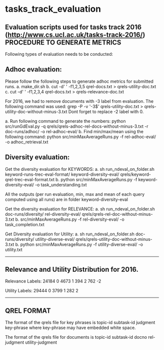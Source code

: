 # tasks_track_evaluation
Evaluation scripts used for tasks track 2016 (http://www.cs.ucl.ac.uk/tasks-track-2016/)
PROCEDURE TO GENERATE METRICS
-----------------------------

Following types of evaluation needs to be conducted:

Adhoc evaluation:
-----------------
Please follow the following steps to generate adhoc metrics for submitted runs.
a. make_dir.sh
b. cut -d' ' -f1,2,3,5 qrel-docs.txt > qrels-utility-doc.txt
c. cut -d' ' -f1,2,3,4 qrel-docs.txt > qrels-relevance-doc.txt

For 2016, we had to remove documents with -3 label from evaluation. The following command was used:
 grep -P -v '\-3$' qrels-utility-doc.txt > qrels-utility-doc-without-minus-3.txt 
Dont forget to replace -2 label with 0. 

a. Run following command to generate the numbers:
 python src/runGdEval.py -q qrels/qrels-adhoc-rel-docs-without-minus-3.txt -r doc-runs/adhoc/ -o rel-adhoc-eval/
b. Find min/max/mean using the following command:
  python src/minMaxAverageRuns.py -f rel-adhoc-eval/ -o adhoc_retrieval.txt


Diversity evaluation:
-----------------
Get the diversity evaluation for KEYWORDS:
a. sh run_ndeval_on_folder.sh keyword-runs-trec-eval-format/ keyword-diversity-eval/ qrels/keyword-qrel-trec-eval-format.txt
b. python src/minMaxAverageRuns.py -f keyword-diversity-eval/ -o task_understanding.txt

All the outputs (per run evaluation, min, max and mean of each query computed using all runs) are in folder keyword-diversity-eval

Get the diversity evaluation for RELEVANCE:
a. sh run_ndeval_on_folder.sh doc-runs/diversity/ rel-diversity-eval/ qrels/qrels-rel-doc-without-minus-3.txt 
b.  src/minMaxAverageRuns.py -f rel-diversity-eval/ -o task_completion.txt

Get Diversity evaluation for Utility:
a. sh run_ndeval_on_folder.sh doc-runs/diversity/ utility-diverse-eval/ qrels/qrels-utility-doc-without-minus-3.txt
b. python src/minMaxAverageRuns.py -f utility-diverse-eval/ -o utility.txt

-----------------------------------
Relevance and Utility Distribution for 2016.
-----------------------------------

Relevance Labels:
24184 0
4673 1
394 2
762 -2

Utility Labels:
29444 0
3799 1
282 2

-----------
QREL FORMAT
-----------

The format of the qrels file for key phrases is
     topic-id subtask-id judgment key-phrase
where key-phrase may have embedded white space.

The format of the qrels file for documents is
     topic-id subtask-id docno rel-judgment utility-judgment

